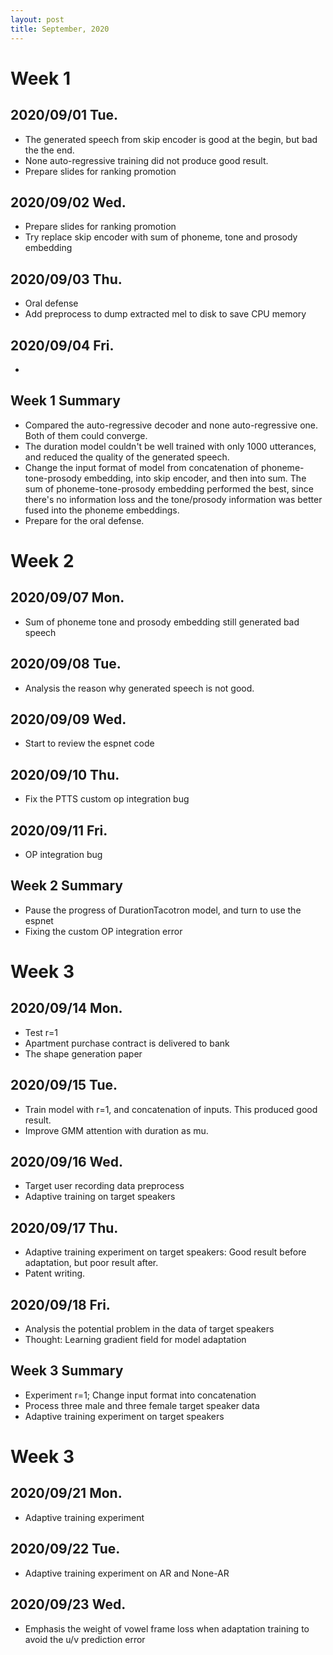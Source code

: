 ```yaml
---
layout: post
title: September, 2020
---
```


# Week 1

## 2020/09/01 Tue.

* The generated speech from skip encoder is good at the begin, but bad the the end.
* None auto-regressive training did not produce good result.
* Prepare slides for ranking promotion

## 2020/09/02 Wed.

* Prepare slides for ranking promotion
* Try replace skip encoder with sum of phoneme, tone and prosody embedding

## 2020/09/03 Thu.

* Oral defense
* Add preprocess to dump extracted mel to disk to save CPU memory

##  2020/09/04 Fri.

*

## Week 1 Summary

* Compared the auto-regressive decoder and none auto-regressive one. Both of them could converge.
* The duration model couldn't be well trained with only 1000 utterances, and reduced the quality of the generated speech.
* Change the input format of model from concatenation of phoneme-tone-prosody embedding, into skip encoder, and then into sum. The sum of phoneme-tone-prosody embedding performed the best, since there's no information loss and the tone/prosody information was better fused into the phoneme embeddings.
* Prepare for the oral defense.

# Week 2

## 2020/09/07 Mon.

* Sum of phoneme tone and prosody embedding still generated bad speech

## 2020/09/08 Tue.

* Analysis the reason why generated speech is not good.

## 2020/09/09 Wed.

* Start to review the espnet code

## 2020/09/10 Thu.

* Fix the PTTS custom op integration bug

## 2020/09/11 Fri.

* OP integration bug

## Week 2 Summary

* Pause the progress of DurationTacotron model, and turn to use the espnet
* Fixing the custom OP integration error

# Week 3

## 2020/09/14 Mon.

* Test r=1
* Apartment purchase contract is delivered to bank
* The shape generation paper

## 2020/09/15 Tue.

* Train model with r=1, and concatenation of inputs. This produced good result.
* Improve GMM attention with duration as mu.

## 2020/09/16 Wed.

* Target user recording data preprocess
* Adaptive training on target speakers

## 2020/09/17 Thu.

* Adaptive training experiment on target speakers: Good result before adaptation, but poor result after.
* Patent writing.

## 2020/09/18 Fri.

* Analysis the potential problem in the data of target speakers
* Thought: Learning gradient field for model adaptation

## Week 3 Summary

* Experiment r=1; Change input format into concatenation
* Process three male and three female target speaker data
* Adaptive training experiment on target speakers

# Week 3

## 2020/09/21 Mon.

* Adaptive training experiment

## 2020/09/22 Tue.

* Adaptive training experiment on AR and None-AR 

## 2020/09/23 Wed.

* Emphasis the weight of vowel frame loss when adaptation training to avoid the u/v prediction error
